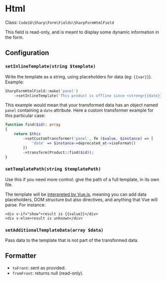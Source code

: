 # Html

Class: `Code16\Sharp\Form\Fields\SharpFormHtmlField`

This field is read-only, and is meant to display some dynamic information in the form.

## Configuration

### `setInlineTemplate(string $template)`

Write the template as a string, using placeholders for data (eg: `{{var}}`). Example:

```php
SharpFormHtmlField::make('panel')
    ->setInlineTemplate('This product is offline since <strong>{{date}}</strong>')
```

This example would mean that your transformed data has an object named `panel` containing a `date` attribute. Here a custom transformer example for this particular case:

```php
function find($id): array
{
    return $this
        ->setCustomTransformer('panel', fn ($value, $instance) => [
            'date' => $instance->deprecated_at->isoFormat()
        ])
        ->transform(Product::find($id));
}
```

### `setTemplatePath(string $templatePath)`

Use this if you need more control: give the path of a full template, in its own file.

The template will be [interpreted by Vue.js](https://vuejs.org/v2/guide/syntax.html), meaning you can add data placeholders, DOM structure but also directives, and anything that Vue will parse. For instance:

```vue
<div v-if="show">result is {{value}}</div>
<div v-else>result is unknown</div>
```

### `setAdditionalTemplateData(array $data)`

Pass data to the template that is not part of the transformed data.

## Formatter

- `toFront`: sent as provided.
- `fromFront`: returns null (read-only).
